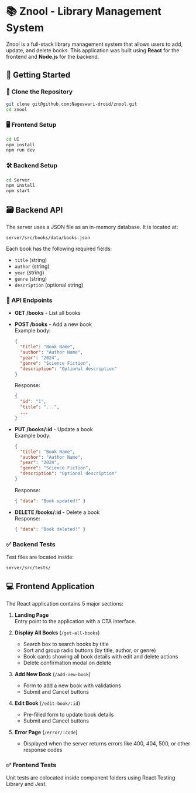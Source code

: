 # 📚 Znool - Library Management System

Znool is a full-stack library management system that allows users to add, update, and delete books. This application was built using **React** for the frontend and **Node.js** for the backend.

## 🚀 Getting Started

### 🔄 Clone the Repository

```bash
git clone git@github.com:Nageswari-droid/znool.git
cd znool
```

### 🖥️ Frontend Setup

```bash
cd UI
npm install
npm run dev
```

### 🛠️ Backend Setup

```bash
cd Server
npm install
npm start
```

## 🗃️ Backend API

The server uses a JSON file as an in-memory database. It is located at:

```
server/src/books/data/books.json
```

Each book has the following required fields:

- `title` (string)
- `author` (string)
- `year` (string)
- `genre` (string)
- `description` (optional string)

### 📌 API Endpoints

- **GET /books** - List all books  
- **POST /books** - Add a new book  
  Example body:
  ```json
  {
    "title": "Book Name",
    "author": "Author Name",
    "year": "2024",
    "genre": "Science Fiction",
    "description": "Optional description"
  }
  ```
  Response:
  ```json
  {
    "id": "1",
    "title": "...",
    ...
  }
  ```

- **PUT /books/:id** - Update a book  
  Example body:
  ```json
  {
    "title": "Book Name",
    "author": "Author Name",
    "year": "2024",
    "genre": "Science Fiction",
    "description": "Optional description"
  }
  ```
  Response:
  ```json
  { "data": "Book updated!" }
  ```

- **DELETE /books/:id** - Delete a book  
  Response:
  ```json
  { "data": "Book deleted!" }
  ```

### ✅ Backend Tests

Test files are located inside:

```
server/src/tests/
```


## 💻 Frontend Application

The React application contains 5 major sections:

1. **Landing Page**  
   Entry point to the application with a CTA interface.

2. **Display All Books** (`/get-all-books`)  
   - Search box to search books by title  
   - Sort and group radio buttons (by title, author, or genre)  
   - Book cards showing all book details with edit and delete actions  
   - Delete confirmation modal on delete

3. **Add New Book** (`/add-new-book`)  
   - Form to add a new book with validations  
   - Submit and Cancel buttons

4. **Edit Book** (`/edit-book/:id`)  
   - Pre-filled form to update book details  
   - Submit and Cancel buttons

5. **Error Page** (`/error/:code`)  
   - Displayed when the server returns errors like 400, 404, 500, or other response codes

### ✅ Frontend Tests

Unit tests are colocated inside component folders using React Testing Library and Jest.
